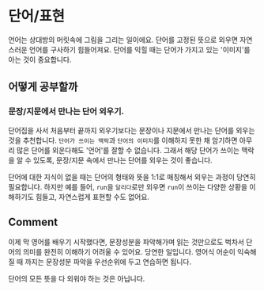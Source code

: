 # 단어/표현
언어는 상대방의 머릿속에 그림을 그리는 일이에요.
단어를 고정된 뜻으로 외우면 자연스러운 언어를 구사하기 힘들어져요. 단어를 익힐 때는 단어가 가지고 있는 '이미지'를 아는 것이 중요합니다.

## 어떻게 공부할까
### 문장/지문에서 만나는 단어 외우기.
단어집을 사서 처음부터 끝까지 외우기보다는 문장이나 지문에서 만나는 단어를 외우는 것을 추천합니다.
`단어가 쓰이는 맥락`과 `단어의 이미지`를 이해하지 못한 채 암기하면 아무리 많은 단어를 외운다해도 '언어'를 잘할 수 없습니다.
그래서 해당 단어가 쓰이는 맥락을 알 수 있도록, 문장/지문 속에서 만나는 단어를 외우는 것이 좋습니다.


단어에 대한 지식이 없을 때는 단어의 형태와 뜻을 1:1로 매칭해서 외우는 과정이 당연히 필요합니다.
하지만 
예를 들어, `run`을 `달리다`로만 외우면 `run`이 쓰이는 다양한 상황을 이해하기도 힘들고, 자연스럽게 표현할 수도 없어요.

## Comment
이제 막 영어를 배우기 시작했다면, 문장성분을 파악해가며 읽는 것만으로도 벅차서 단어의 의미를 완전히 이해하기 어려울 수 있어요.
당연한 일입니다. 영어식 어순이 익숙해질 때 까지는 문장성분 파악을 우선순위에 두고 연습하면 됩니다.

단어의 모든 뜻을 다 외워야 하는 것은 아닙니다.
